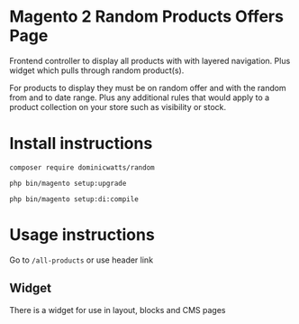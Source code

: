 # Magento 2 Random Products Offers Page #

Frontend controller to display all products with with layered navigation. Plus widget which pulls through random product(s).

For products to display they must be on random offer and with the random from and to date range.  Plus any additional rules that would apply to a product collection on your store such as visibility or stock.

# Install instructions #

`composer require dominicwatts/random`

`php bin/magento setup:upgrade`

`php bin/magento setup:di:compile`

# Usage instructions #

Go to `/all-products` or use header link

## Widget

There is a widget for use in layout, blocks and CMS pages
